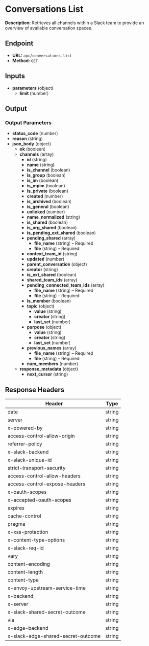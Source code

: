 # Conversations List

**Description**: Retrieves all channels within a Slack team to provide an overview of available conversation spaces.

## Endpoint

- **URL:** `api/conversations.list`
- **Method:** `GET`
## Inputs

- **parameters** (object)
  - **limit** (number)
## Output

### Output Parameters

- **status_code** (number)
- **reason** (string)
- **json_body** (object)
  - **ok** (boolean)
  - **channels** (array)
    - **id** (string)
    - **name** (string)
    - **is_channel** (boolean)
    - **is_group** (boolean)
    - **is_im** (boolean)
    - **is_mpim** (boolean)
    - **is_private** (boolean)
    - **created** (number)
    - **is_archived** (boolean)
    - **is_general** (boolean)
    - **unlinked** (number)
    - **name_normalized** (string)
    - **is_shared** (boolean)
    - **is_org_shared** (boolean)
    - **is_pending_ext_shared** (boolean)
    - **pending_shared** (array)
      - **file_name** (string) – Required
      - **file** (string) – Required
    - **context_team_id** (string)
    - **updated** (number)
    - **parent_conversation** (object)
    - **creator** (string)
    - **is_ext_shared** (boolean)
    - **shared_team_ids** (array)
    - **pending_connected_team_ids** (array)
      - **file_name** (string) – Required
      - **file** (string) – Required
    - **is_member** (boolean)
    - **topic** (object)
      - **value** (string)
      - **creator** (string)
      - **last_set** (number)
    - **purpose** (object)
      - **value** (string)
      - **creator** (string)
      - **last_set** (number)
    - **previous_names** (array)
      - **file_name** (string) – Required
      - **file** (string) – Required
    - **num_members** (number)
  - **response_metadata** (object)
    - **next_cursor** (string)
## Response Headers

| Header | Type |
|--------|------|
| date | string |
| server | string |
| x-powered-by | string |
| access-control-allow-origin | string |
| referrer-policy | string |
| x-slack-backend | string |
| x-slack-unique-id | string |
| strict-transport-security | string |
| access-control-allow-headers | string |
| access-control-expose-headers | string |
| x-oauth-scopes | string |
| x-accepted-oauth-scopes | string |
| expires | string |
| cache-control | string |
| pragma | string |
| x-xss-protection | string |
| x-content-type-options | string |
| x-slack-req-id | string |
| vary | string |
| content-encoding | string |
| content-length | string |
| content-type | string |
| x-envoy-upstream-service-time | string |
| x-backend | string |
| x-server | string |
| x-slack-shared-secret-outcome | string |
| via | string |
| x-edge-backend | string |
| x-slack-edge-shared-secret-outcome | string |